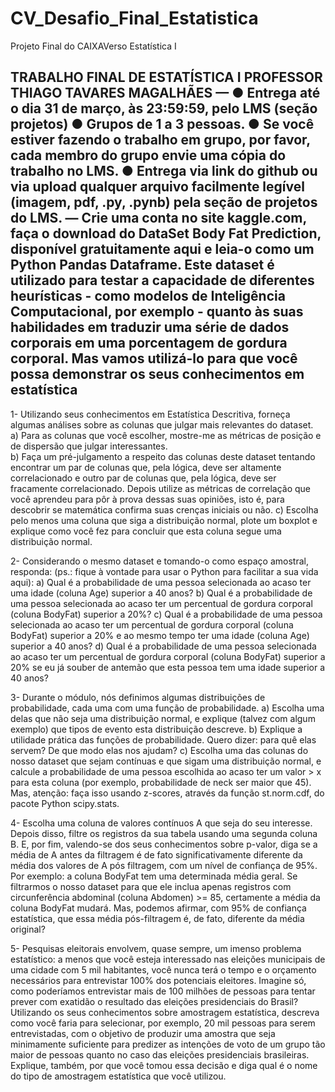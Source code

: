 # CV_Desafio_Final_Estatistica
Projeto Final do CAIXAVerso Estatística I

TRABALHO FINAL DE ESTATÍSTICA I 
PROFESSOR THIAGO TAVARES MAGALHÃES 
— 
● Entrega até o dia 31 de março, às 23:59:59, pelo LMS (seção projetos) 
● Grupos de 1 a 3 pessoas. 
● Se você estiver fazendo o trabalho em grupo, por favor, cada membro do grupo envie uma cópia do trabalho no LMS. 
● Entrega via link do github ou via upload qualquer arquivo facilmente legível (imagem, pdf, .py, .pynb) pela seção de projetos do LMS. 
— 
Crie uma conta no site kaggle.com, faça o download do DataSet Body Fat Prediction, disponível gratuitamente aqui e leia-o como um Python Pandas Dataframe. Este dataset é utilizado para testar a capacidade de diferentes heurísticas - como modelos de Inteligência Computacional, por exemplo - quanto às suas habilidades em traduzir uma série de dados corporais em uma porcentagem de gordura corporal. Mas vamos utilizá-lo para que você possa demonstrar os seus conhecimentos em estatística 
-
1- Utilizando seus conhecimentos em Estatística Descritiva, forneça algumas análises sobre as colunas que julgar mais relevantes do dataset.  
a) Para as colunas que você escolher, mostre-me as métricas de posição e de dispersão que julgar interessantes.  
b) Faça um pré-julgamento a respeito das colunas deste dataset tentando encontrar um par de colunas que, pela lógica, deve ser altamente correlacionado e outro par de colunas que, pela lógica, deve ser fracamente correlacionado. Depois utilize as métricas de correlação que você aprendeu para pôr à prova dessas suas opiniões, isto é, para descobrir se matemática confirma suas crenças iniciais ou não. 
c) Escolha pelo menos uma coluna que siga a distribuição normal, plote um boxplot e explique como você fez para concluir que esta coluna segue uma distribuição normal. 

2- Considerando o mesmo dataset e tomando-o como espaço amostral, responda:  (ps.: fique à vontade para usar o Python para facilitar a sua vida aqui): 
a) Qual é a probabilidade de uma pessoa selecionada ao acaso ter uma idade (coluna Age) superior a 40 anos? 
b) Qual é a probabilidade de uma pessoa selecionada ao acaso ter um percentual de gordura corporal (coluna BodyFat) superior a 20%? 
c) Qual é a probabilidade de uma pessoa selecionada ao acaso ter um percentual de gordura corporal (coluna BodyFat) superior a 20% e ao mesmo tempo ter uma idade (coluna Age) superior a 40 anos? 
d) Qual é a probabilidade de uma pessoa selecionada ao acaso ter um percentual de gordura corporal (coluna BodyFat) superior a 20% se eu já souber de antemão que esta pessoa tem uma idade superior a 40 anos? 

3- Durante o módulo, nós definimos algumas distribuições de probabilidade, cada uma com uma função de probabilidade. 
a) Escolha uma delas que não seja uma distribuição normal, e explique (talvez com algum exemplo) que tipos de evento esta distribuição descreve. 
b) Explique a utilidade prática das funções de probabilidade. Quero dizer: para quê elas servem? De que modo elas nos ajudam? 
c) Escolha uma das colunas do nosso dataset que sejam contínuas e que sigam uma distribuição normal, e calcule a probabilidade de uma pessoa escolhida ao acaso ter um valor > x para esta coluna (por exemplo, probabilidade de neck ser maior que 45). Mas, atenção: faça isso usando z-scores, através da função st.norm.cdf, do pacote Python scipy.stats. 

4- Escolha uma coluna de valores contínuos A que seja do seu interesse. Depois disso, filtre os registros da sua tabela usando uma segunda coluna B. E, por fim, valendo-se dos seus conhecimentos sobre p-valor, diga se a média de A antes da filtragem é de fato significativamente diferente da média dos valores de A pós filtragem, com um nível de confiança de 95%. Por exemplo: a coluna BodyFat tem uma determinada média geral. Se filtrarmos o nosso dataset para que ele inclua apenas registros com circunferência abdominal (coluna Abdomen) >= 85, certamente a média da coluna BodyFat mudará. Mas, podemos afirmar, com 95% de confiança estatística, que essa média pós-filtragem é, de fato, diferente da média original? 

5- Pesquisas eleitorais envolvem, quase sempre, um imenso problema estatístico: a menos que você esteja interessado nas eleições municipais de uma cidade com 5 mil habitantes, você nunca terá o tempo e o orçamento necessários para entrevistar 100% dos potenciais eleitores. Imagine só, como poderíamos entrevistar mais de 100 milhões de pessoas para tentar prever com exatidão o resultado das eleições presidenciais do Brasil? Utilizando os seus conhecimentos sobre amostragem estatística, descreva como você faria para selecionar, por exemplo, 20 mil pessoas para serem entrevistadas, com o objetivo de produzir uma amostra que seja minimamente suficiente para predizer as intenções de voto de um grupo tão maior de pessoas quanto 
no caso das eleições presidenciais brasileiras. Explique, também, por que você tomou essa decisão e diga qual é o nome do tipo de amostragem estatística que você utilizou. 
